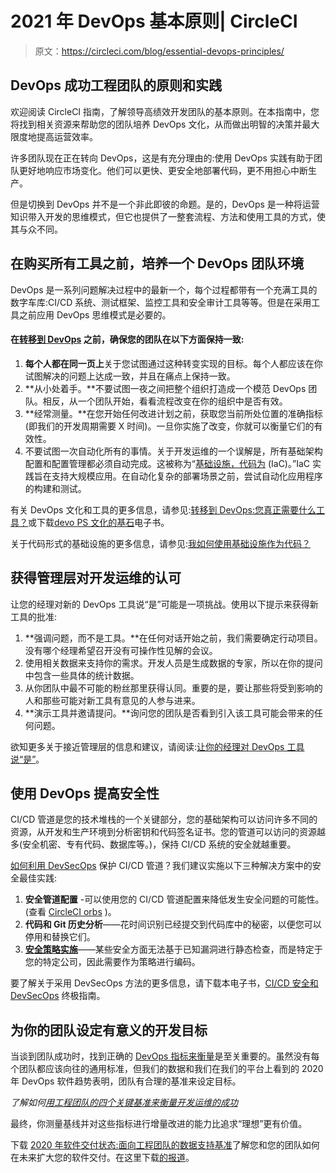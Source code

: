 # 2021 年 DevOps 基本原则| CircleCI

> 原文：<https://circleci.com/blog/essential-devops-principles/>

## DevOps 成功工程团队的原则和实践

欢迎阅读 CircleCI 指南，了解领导高绩效开发团队的基本原则。在本指南中，您将找到相关资源来帮助您的团队培养 DevOps 文化，从而做出明智的决策并最大限度地提高运营效率。

许多团队现在正在转向 DevOps，这是有充分理由的:使用 DevOps 实践有助于团队更好地响应市场变化。他们可以更快、更安全地部署代码，更不用担心中断生产。

但是切换到 DevOps 并不是一个非此即彼的命题。是的，DevOps 是一种将运营知识带入开发的思维模式，但它也提供了一整套流程、方法和使用工具的方式，使其与众不同。

## 在购买所有工具之前，培养一个 DevOps 团队环境

DevOps 是一系列问题解决过程中的最新一个，每个过程都带有一个充满工具的数字车库:CI/CD 系统、测试框架、监控工具和安全审计工具等等。但是在采用工具之前应用 DevOps 思维模式是必要的。

#### 在[转移到 DevOps](https://circleci.com/blog/what-tools-do-you-need-to-do-devops/) 之前，确保您的团队在以下方面保持一致:

1.  **每个人都在同一页上**关于您试图通过这种转变实现的目标。每个人都应该在你试图解决的问题上达成一致，并且在痛点上保持一致。
2.  **从小处着手。**不要试图一夜之间把整个组织打造成一个模范 DevOps 团队。相反，从一个团队开始，看看流程改变在你的组织中是否有效。
3.  **经常测量。**在您开始任何改进计划之前，获取您当前所处位置的准确指标(即我们的开发周期需要 X 时间)。一旦你实施了改变，你就可以衡量它们的有效性。
4.  不要试图一次自动化所有的事情。关于开发运维的一个误解是，所有基础架构配置和配置管理都必须自动完成。这被称为“[基础设施，代码为](https://circleci.com/blog/an-intro-to-infrastructure-as-code/) (IaC)。”IaC 实践旨在支持大规模应用。在自动化复杂的部署场景之前，尝试自动化应用程序的构建和测试。

有关 DevOps 文化和工具的更多信息，请参见:[转移到 DevOps:您真正需要什么工具？](https://circleci.com/blog/what-tools-do-you-need-to-do-devops/)或下载[devo PS 文化的基石](https://circleci.com/resources/devops-culture-ebook/)电子书。

关于代码形式的基础设施的更多信息，请参见:[我如何使用基础设施作为代码？](https://circleci.com/blog/how-do-i-iac/)

## 获得管理层对开发运维的认可

让您的经理对新的 DevOps 工具说“是”可能是一项挑战。使用以下提示来获得新工具的批准:

1.  **强调问题，而不是工具。**在任何对话开始之前，我们需要确定行动项目。没有哪个经理希望召开没有可操作性见解的会议。
2.  使用相关数据来支持你的需求。开发人员是生成数据的专家，所以在你的提问中包含一些具体的统计数据。
3.  从你团队中最不可能的粉丝那里获得认同。重要的是，要让那些将受到影响的人和那些可能对新工具有意见的人参与进来。
4.  **演示工具并邀请提问。**询问您的团队是否看到引入该工具可能会带来的任何问题。

欲知更多关于接近管理层的信息和建议，请阅读:[让你的经理对 DevOps 工具说“是”](https://circleci.com/blog/getting-your-manager-to-say-yes-to-devops-tools/)。

## 使用 DevOps 提高安全性

CI/CD 管道是您的技术堆栈的一个关键部分，您的基础架构可以访问许多不同的资源，从开发和生产环境到分析密钥和代码签名证书。您的管道可以访问的资源越多(安全机密、专有代码、数据库等。)，保持 CI/CD 系统的安全就越重要。

[如何利用 DevSecOps](https://circleci.com/blog/security-best-practices-for-ci-cd/) 保护 CI/CD 管道？我们建议实施以下三种解决方案中的安全最佳实践:

1.  **安全管道配置** -可以使用您的 CI/CD 管道配置来降低发生安全问题的可能性。(查看 [CircleCI orbs](https://circleci.com/blog/devsecops-and-circleci-orbs-security-focused-ci-cd-best-practices/) )。
2.  **代码和 Git 历史分析**——花时间识别已经提交到代码库中的秘密，以便您可以停用和替换它们。
3.  [**安全策略实施**](https://circleci.com/blog/three-rules-for-turning-devops-into-devsecops/)——某些安全方面无法基于已知漏洞进行静态检查，而是特定于您的特定公司，因此需要作为策略进行编码。

要了解关于采用 DevSecOps 方法的更多信息，请下载本电子书，[CI/CD 安全和 DevSecOps](https://circleci.com/blog/security-best-practices-for-ci-cd/) 终极指南。

## 为你的团队设定有意义的开发目标

当谈到团队成功时，找到正确的 [DevOps 指标来衡量](https://circleci.com/blog/engineering-metrics/)是至关重要的。虽然没有每个团队都应该向往的通用标准，但我们的数据和我们在我们的平台上看到的 2020 年 DevOps 软件趋势表明，团队有合理的基准来设定目标。

*了解如何[用工程团队的四个关键基准来衡量开发运维的成功](https://circleci.com/blog/how-to-measure-devops-success-4-key-metrics/)*

最终，你测量基线并对这些指标进行增量改进的能力比追求“理想”更有价值。

下载 [2020 年软件交付状态:面向工程团队的数据支持基准](https://circleci.com/resources/2020-state-of-software-delivery/)了解您和您的团队如何在未来扩大您的软件交付。在这里下载[的报道](https://circleci.com/resources/2020-state-of-software-delivery/)。